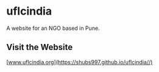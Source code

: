 # uflcindia
A website for an NGO based in Pune.


## Visit the Website 
[www.uflcindia.org](https://shubs997.github.io/uflcindia//)
